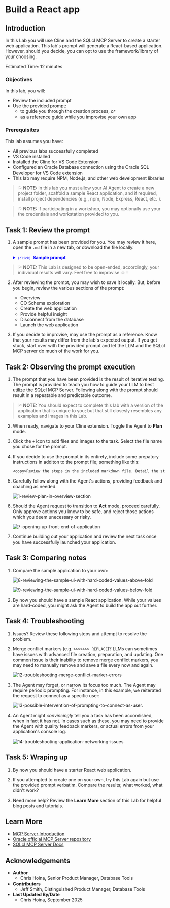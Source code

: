 # Build a React app

## Introduction

In this Lab you will use Cline and the SQLcl MCP Server to create a starter web application. This lab's prompt will generate a React-based application. However, should you decide, you can opt to use the framework/library of your choosing.

Estimated Time: 12 minutes

### Objectives

In this lab, you will:
* Review the included prompt
* Use the provided prompt:
  * to guide you through the creation process, *or*
  * as a reference guide while you improvise your own app

### Prerequisites 

This lab assumes you have:
* All previous labs successfully completed
* VS Code installed
* Installed the Cline for VS Code Extension
* Configured an Oracle Database connection using the Oracle SQL Developer for VS Code extension
* This lab may require NPM, Node.js, and other web development libraries

<p></p>

> &#9872; **NOTE:** In this lab you must allow your AI Agent to create a new project folder, scaffold a sample React application, and if required, install project dependencies (e.g., npm, Node, Express, React, etc. ).

<p></p>

> &#9872; **NOTE:** If participating in a workshop, you may optionally use your the credentials and workstation provided to you.

<p></p>

## Task 1: Review the prompt

1. A sample prompt has been provided for you. You may review it here, open the `.md` file in a new tab, or download the file locally.

   <details>
      <summary style="color: #0000FF";><kbd style="font-size: 10px;">(click) </kbd><strong>Sample prompt</strong></summary>
      <p></p>
      <button>
      <a href="./files/create_a_react_app_prompt.md" target="_blank">Open in new tab</a>
      </button> 
      <button>
      <a href="./files/create_a_react_app_prompt.md" target="_self" download="create_a_react_app_prompt.md">Download .md file</a>
      </button>
      <p></p>
       
      ```txt
      <copy>
      Title: Single Web Page Application example

      Task 1: Overview

      1. You will create a sample single page React application using available information in the SQL_FREESQL_01 schema.
      2. You have access to view the table data in the CO schema. The sample application will use data from these CO tables. 
      3. You will make provisions for dynamically fetching data from the database, but the version 1 of this application will use hard-coded values from the CO table data.
      4. You will follow the instructions in the following steps

      Task 2: CO schema exploration

      1. Connect as the SQL_FREESQL_01 user and explore the CO tables
      2. Provide me with a summary of insights on the CO tables
      3. Recommend to me some potential statistics/metrics in this CO schema that would be interesting for the single page web application. 
      4. Allow me to choose one of these statistics/metrics to use for the single page web application.

      Task 3: Creating the web application

      1. Create a project directory before scaffolding a project.
      2. Once the directory is created, scaffold the single page React application. 
      3. Using what you learned about the CO schema, and the selection I made in the CO schema exploration section, reconnect as the SQL_FREESQL_01 user and query the values you need to populate the React application.
      4. The React application should include a graph or chart to visualize the data. And there should be a table underneath, or next to the visualization that shows the values. 
      5. Share with me what you intend to display on the React page before altering the app source files.

      Task 4: Provide some helpful inight 
      1. Once complete, provide me with a list of next steps, or recommended actions for making this more dynamic.
      2. Answer the following questions: 
      - What options do I have for establishing an Oracle database connection so my app can update in real time? 
      - What options do I have if a user wants to update one of these underlying tables? 
      - What other functions do you recommend this app should have? 
      - What other Oracle database technologies could I use in/with this React application? 

      Task 5: Launch the web application

      1. Launch the web application and review it for accuracy and expected outcome
      2. If the data and visualization are not visible on screen, please debug as needed. 
      </copy>
      ```
         
   </details>
   <p></p>

> &#9872; **NOTE:** This Lab is designed to be open-ended, accordingly, your individual results will vary. Feel free to improvise &#9786; !


2. After reviewing the prompt, you may wish to save it locally. But, before you begin, review the various sections of the prompt: 

    - Overview
    - CO Schema exploration
    - Create the web application
    - Provide helpful insight
    - Disconnect from the database
    - Launch the web application

3. If you decide to improvise, may use the prompt as a reference. Know that your results may differ from the lab's expected output. If you get stuck, start over with the provided prompt and let the LLM and the SQLcl MCP server do much of the work for you.

## Task 2: Observing the prompt execution

1. The prompt that you have been provided is the result of iterative testing. The prompt is provided to teach you how to guide your LLM to best utilize the SQLcl MCP Server. Following along with the prompt should result in a repeatable and predictable outcome. 

> &#9872; **NOTE:** You should expect to complete this lab with a version of the application that is unique to you; but that still closesly resembles any examples and images in this Lab.

2. When ready, navigate to your Cline extension. Toggle the Agent to **Plan** mode. 

3. Click the `+` icon to add files and images to the task. Select the file name you chose for the prompt. 

4. If you decide to use the prompt in its entirety, include some prepatory instructions in additon to the prompt file; something like this:

    ```txt
    <copy>Review the steps in the included markdown file. Detail the steps you intend to take to achieve the desired outcome. And await for my approval before proceeding.</copy>
    ```

5. Carefully follow along with the Agent's actions, providing feedback and coaching as needed. 

    ![1-review-plan-in-overview-section](./images/lab-5/1-review-plan-in-overview-section.png " ")

6. Should the Agent request to transition to **Act** mode, proceed carefully. Only approve actions you know to be safe, and reject those actions which you deem unecessary or risky.

    ![7-opening-up-front-end-of-application](./images/lab-5/7-opening-up-front-end-of-application.png " ")

7. Continue building out your application and review the next task once you have successfully launched your application.

## Task 3: Comparing notes

1. Compare the sample application to your own:

   ![8-reviewing-the-sample-ui-with-hard-coded-values-above-fold](./images/lab-5/8-reviewing-the-sample-ui-with-hard-coded-values-above-fold.png " ")

   ![9-reviewing-the-sample-ui-with-hard-coded-values-below-fold](./images/lab-5/9-reviewing-the-sample-ui-with-hard-coded-values-below-fold.png " ")

2. By now you should have a sample React application. While your values are hard-coded, you might ask the Agent to build the app out further.

## Task 4: Troubleshooting

1. Issues? Review these following steps and attempt to resolve the problem.

2. Merge conflict markers (e.g. `>>>>>>> REPLACE`)? LLMs can sometimes have issues with advanced file creation, preparation, and updating. One common issue is their inability to remove merge conflict markers, you may need to manually remove and save a file every now and again. 

   ![12-troubleshooting-merge-conflict-marker-errors](./images/lab-5/12-troubleshooting-merge-conflict-marker-errors.png " ")

3. The Agent may forget, or narrow its focus too much. The Agent may require periodic prompting. For instance, in this example, we reiterated the request to connect as a specific user: 

   ![13-possible-intervention-of-prompting-to-connect-as-user.](./images/lab-5/13-possible-intervention-of-prompting-to-connect-as-user.png " ")

4. An Agent might *convincingly* tell you a task has been accomlished, when in fact it has not. In cases such as these, you may need to provide the Agent with quality feedback markers, or actual errors from your application's console log. 

   ![14-troubleshooting-application-networking-issues](./images/lab-5/14-troubleshooting-application-networking-issues.png " ")

## Task 5: Wraping up

1. By now you should have a starter React web application. 

2. If you attempted to create one on your own, try this Lab again but use the provided prompt verbatim. Compare the results; what worked, what didn't work? 

3. Need more help? Review the **Learn More** section of this Lab for helpful blog posts and tutorials. 

## Learn More

* [MCP Server Introduction](https://blogs.oracle.com/database/post/introducing-mcp-server-for-oracle-database) 
* [Oracle official MCP Server repository](https://github.com/oracle/mcp/tree/main)
* [SQLcl MCP Server Docs](https://docs.oracle.com/en/database/oracle/sql-developer-command-line/25.2/sqcug/using-oracle-sqlcl-mcp-server.html)

## Acknowledgements

* **Author**<ul><li>Chris Hoina, Senior Product Manager, Database Tools</li></ul>
* **Contributors**<ul><li>Jeff Smith, Distinguished Product Manager, Database Tools</li></ul>
* **Last Updated By/Date**<ul><li>Chris Hoina, September 2025</li></ul>
